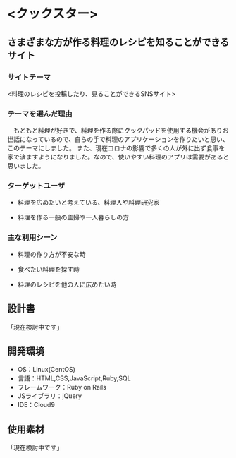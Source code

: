 # <クックスター>

## さまざまな方が作る料理のレシピを知ることができるサイト
### サイトテーマ
<料理のレシピを投稿したり、見ることができるSNSサイト>

### テーマを選んだ理由
　もともと料理が好きで、料理を作る際にクックパッドを使用する機会がありお世話になっているので、自らの手で料理のアプリケーションを作りたいと思い、このテーマにしました。
また、現在コロナの影響で多くの人が外に出ず食事を家で済ますようになりました。なので、使いやすい料理のアプリは需要があると思いました。

### ターゲットユーザ
* 料理を広めたいと考えている、料理人や料理研究家

* 料理を作る一般の主婦や一人暮らしの方

### 主な利用シーン
* 料理の作り方が不安な時

* 食べたい料理を探す時

* 料理のレシピを他の人に広めたい時

## 設計書
「現在検討中です」

## 開発環境
- OS：Linux(CentOS)
- 言語：HTML,CSS,JavaScript,Ruby,SQL
- フレームワーク：Ruby on Rails
- JSライブラリ：jQuery
- IDE：Cloud9

## 使用素材
「現在検討中です」

